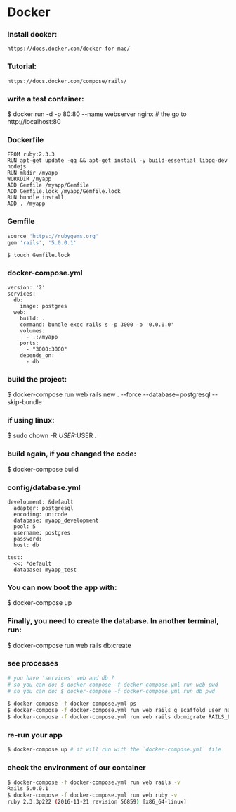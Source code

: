 # Docker

### Install docker:
```
https://docs.docker.com/docker-for-mac/
```


### Tutorial: 
```
https://docs.docker.com/compose/rails/
```

### write a test container:
$ docker run -d -p 80:80 --name webserver nginx # the go to http://localhost:80


### Dockerfile
```
FROM ruby:2.3.3
RUN apt-get update -qq && apt-get install -y build-essential libpq-dev nodejs
RUN mkdir /myapp
WORKDIR /myapp
ADD Gemfile /myapp/Gemfile
ADD Gemfile.lock /myapp/Gemfile.lock
RUN bundle install
ADD . /myapp
```


### Gemfile
```ruby
source 'https://rubygems.org'
gem 'rails', '5.0.0.1'
```

```
$ touch Gemfile.lock
```



### docker-compose.yml
```
version: '2'
services:
  db:
    image: postgres
  web:
    build: .
    command: bundle exec rails s -p 3000 -b '0.0.0.0'
    volumes:
      - .:/myapp
    ports:
      - "3000:3000"
    depends_on:
      - db
```



### build the project:
$ docker-compose run web rails new . --force --database=postgresql --skip-bundle

### if using linux:
$ sudo chown -R $USER:$USER .



### build again, if you changed the code:
$ docker-compose build


### config/database.yml
```
development: &default
  adapter: postgresql
  encoding: unicode
  database: myapp_development
  pool: 5
  username: postgres
  password:
  host: db

test:
  <<: *default
  database: myapp_test
```
  
### You can now boot the app with:

$ docker-compose up
  
### Finally, you need to create the database. In another terminal, run:
$ docker-compose run web rails db:create


### see processes
```bash
# you have 'services' web and db ?
# so you can do: $ docker-compose -f docker-compose.yml run web pwd
# so you can do: $ docker-compose -f docker-compose.yml run db pwd

$ docker-compose -f docker-compose.yml ps
$ docker-compose -f docker-compose.yml run web rails g scaffold user name lastname address phone
$ docker-compose -f docker-compose.yml run web rails db:migrate RAILS_ENV=development
```
### re-run your app
```bash
$ docker-compose up # it will run with the `docker-compose.yml` file
```


### check the environment of our container
```bash
$ docker-compose -f docker-compose.yml run web rails -v                              
Rails 5.0.0.1
$ docker-compose -f docker-compose.yml run web ruby -v 
ruby 2.3.3p222 (2016-11-21 revision 56859) [x86_64-linux]
```





